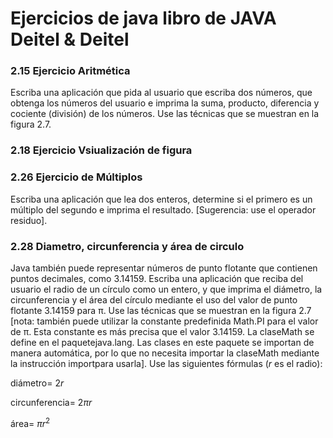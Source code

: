 # Ejercicios de java libro de JAVA Deitel & Deitel
### 2.15 Ejercicio Aritmética
Escriba una aplicación que pida al usuario que escriba dos números, que obtenga los números del usuario e imprima la suma, producto, diferencia y cociente (división) de los números. Use las técnicas que se muestran en la figura 2.7.

### 2.18 Ejercicio Vsiualización de figura

### 2.26 Ejercicio de Múltiplos
Escriba una aplicación que lea dos enteros, determine si el primero es un múltiplo del segundo e imprima el resultado. [Sugerencia: use el operador residuo].

### 2.28 Diametro, circunferencia y área de circulo
Java también puede representar números de punto flotante que contienen puntos decimales, como 3.14159. Escriba una aplicación que reciba del usuario el radio de un círculo como un entero, y que imprima el diámetro, la circunferencia y el área del círculo mediante el uso del valor de punto flotante 3.14159 para π. Use las técnicas que se muestran en la figura 2.7 [nota: también puede utilizar la constante predefinida Math.PI para el valor de π. Esta constante es más precisa que el valor 3.14159. La claseMath se define en el paquetejava.lang. Las clases en este paquete se importan de manera automática, por lo que no necesita importar la claseMath mediante la instrucción importpara usarla]. Use las siguientes fórmulas ($r$ es el radio):

diámetro= $2r$

circunferencia= $2πr$

área= $π r^2$